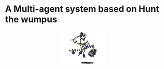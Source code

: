 # A Multi-agent system based on Hunt the wumpus 


<p align="center">
    <img src="https://raw.githubusercontent.com/gualt1995/MAS/master/Rapport/images/fosyma.PNG" width="150"
</p>
